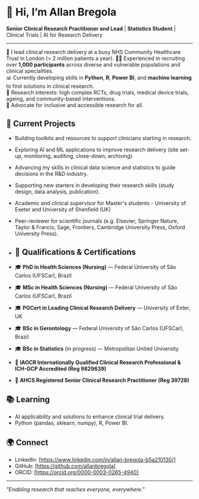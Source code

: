 # 👋 Hi, I’m Allan Bregola

**Senior Clinical Research Practitioner and Lead** | **Statistics Student** | Clinical Trials | AI for Research Delivery

---

🌟 I lead clinical research delivery at a busy NHS Community Healthcare Trust in London (> 2 million patients a year). 
🧑‍⚕️ Experienced in recruiting over **1,000 participants** across diverse and vulnerable populations and clinical specialities.  
📊 Currently developing skills in **Python**, **R**, **Power BI**, and **machine learning** to find solutions in clinical research.  
🧠 Research interests: high complex RCTs, drug trials, medical device trials, ageing, and community-based interventions.  
🤝 Advocate for inclusive and accessible research for all.

## 🔧 Current Projects
- Building toolkits and resources to support clinicians starting in research.
- Exploring AI and ML applications to improve research delivery (site set-up, monitoring, auditing, close-down, archiving).
- Advancing my skills in clinical data science and statistics to guide decisions in the R&D industry.
- Supporting new starters in developing their research skills (study design, data analysis, publication).
- Academic and clinical supervisor for Master's students -  University of Exeter and University of Shenfield (UK)
- Peer-reviewer for scientific journals (e.g. Elsevier, Springer Nature, Taylor & Francis, Sage, Frontiers, Cambridge University Press, Oxford University Press).

- ## 🏅 Qualifications & Certifications

- 🎓 **PhD in Health Sciences (Nursing)** — Federal University of São Carlos (UFSCar), Brazil  
- 🎓 **MSc in Health Sciences (Nursing)** — Federal University of São Carlos (UFSCar), Brazil
- 🎓 **PGCert in Leading Clinical Research Delivery** — University of Exter, UK
- 🎓 **BSc in Gerontology** — Federal University of São Carlos (UFSCar), Brazil  
- 🎓 **BSc in Statistics** (in progress) — Metropolitan United University  
- 🏅 **IAOCR Internationally Qualified Clinical Research Professional & ICH-GCP Accredited (Reg 9829639)**
- 🏅 **AHCS Registered Senior Clinical Research Practitioner (Reg 39728)**

## 📚 Learning
- AI applicability and solutions to enhance clinical trial delivery.
- Python (pandas, sklearn, numpy), R, Power BI.

## 🌍 Connect
- LinkedIn: [https://www.linkedin.com/in/allan-bregola-b5a210130/]
- GitHub: [https://github.com/allanbregola]
- ORCID: [https://orcid.org/0000-0003-0265-4940]

---

*"Enabling research that reaches everyone, everywhere."*

